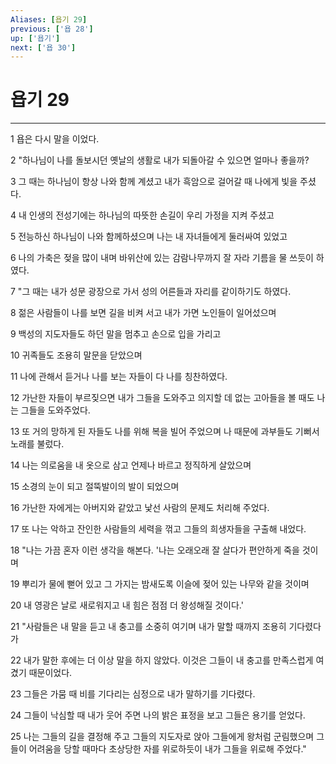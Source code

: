 ```yaml
---
Aliases: [욥기 29]
previous: ['욥 28']
up: ['욥기']
next: ['욥 30']
---
```

# 욥기 29

***


1 욥은 다시 말을 이었다. 

2 "하나님이 나를 돌보시던 옛날의 생활로 내가 되돌아갈 수 있으면 얼마나 좋을까? 

3 그 때는 하나님이 항상 나와 함께 계셨고 내가 흑암으로 걸어갈 때 나에게 빛을 주셨다. 

4 내 인생의 전성기에는 하나님의 따뜻한 손길이 우리 가정을 지켜 주셨고 

5 전능하신 하나님이 나와 함께하셨으며 나는 내 자녀들에게 둘러싸여 있었고 

6 나의 가축은 젖을 많이 내며 바위산에 있는 감람나무까지 잘 자라 기름을 물 쓰듯이 하였다. 

7 "그 때는 내가 성문 광장으로 가서 성의 어른들과 자리를 같이하기도 하였다. 

8 젊은 사람들이 나를 보면 길을 비켜 서고 내가 가면 노인들이 일어섰으며 

9 백성의 지도자들도 하던 말을 멈추고 손으로 입을 가리고 

10 귀족들도 조용히 말문을 닫았으며 

11 나에 관해서 듣거나 나를 보는 자들이 다 나를 칭찬하였다. 

12 가난한 자들이 부르짖으면 내가 그들을 도와주고 의지할 데 없는 고아들을 볼 때도 나는 그들을 도와주었다. 

13 또 거의 망하게 된 자들도 나를 위해 복을 빌어 주었으며 나 때문에 과부들도 기뻐서 노래를 불렀다. 

14 나는 의로움을 내 옷으로 삼고 언제나 바르고 정직하게 살았으며 

15 소경의 눈이 되고 절뚝발이의 발이 되었으며 

16 가난한 자에게는 아버지와 같았고 낯선 사람의 문제도 처리해 주었다. 

17 또 나는 악하고 잔인한 사람들의 세력을 꺾고 그들의 희생자들을 구출해 내었다. 

18 "나는 가끔 혼자 이런 생각을 해본다. '나는 오래오래 잘 살다가 편안하게 죽을 것이며 

19 뿌리가 물에 뻗어 있고 그 가지는 밤새도록 이슬에 젖어 있는 나무와 같을 것이며 

20 내 영광은 날로 새로워지고 내 힘은 점점 더 왕성해질 것이다.' 

21 "사람들은 내 말을 듣고 내 충고를 소중히 여기며 내가 말할 때까지 조용히 기다렸다가 

22 내가 말한 후에는 더 이상 말을 하지 않았다. 이것은 그들이 내 충고를 만족스럽게 여겼기 때문이었다. 

23 그들은 가뭄 때 비를 기다리는 심정으로 내가 말하기를 기다렸다. 

24 그들이 낙심할 때 내가 웃어 주면 나의 밝은 표정을 보고 그들은 용기를 얻었다. 

25 나는 그들의 길을 결정해 주고 그들의 지도자로 앉아 그들에게 왕처럼 군림했으며 그들이 어려움을 당할 때마다 초상당한 자를 위로하듯이 내가 그들을 위로해 주었다."
